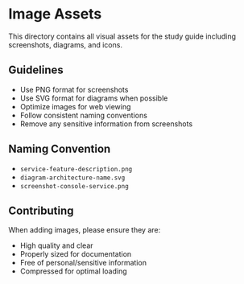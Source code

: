 # Image Assets

This directory contains all visual assets for the study guide including screenshots, diagrams, and icons.

## Guidelines
- Use PNG format for screenshots
- Use SVG format for diagrams when possible
- Optimize images for web viewing
- Follow consistent naming conventions
- Remove any sensitive information from screenshots

## Naming Convention
- `service-feature-description.png`
- `diagram-architecture-name.svg`
- `screenshot-console-service.png`

## Contributing
When adding images, please ensure they are:
- High quality and clear
- Properly sized for documentation
- Free of personal/sensitive information
- Compressed for optimal loading
